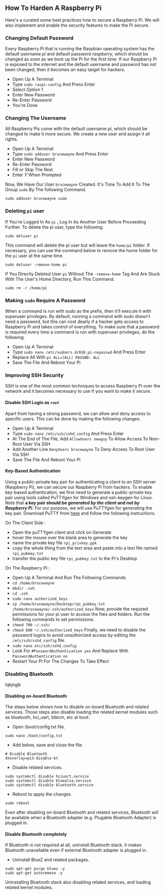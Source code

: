 ## How To Harden A Raspberry Pi

Here's a curated  some best practices how to secure a Raspberry Pi. We will also implement and enable the security features to make the Pi secure.

### Changing Default Password

Every Raspberry Pi that is running the Raspbian operating system has the default username *pi* and default password *raspberry*, which should be changed as soon as we boot up the Pi for the first time. If our Raspberry Pi is exposed to the internet and the default username and password has not been changed, then it becomes an easy target for hackers.

- Open Up A Terminal
- Type `sudo raspi-config` And Press Enter
- Select *Option 1*
- Enter New Password
- Re-Enter Password
- You're Done

### Changing The Username

All Raspberry Pis come with the default username *pi*, which should be changed to make it more secure. We create a new user and assign it all rights.

- Open Up A Terminal
- Type `sudo adduser brucewayne` And Press Enter
- Enter New Password
- Re-Enter Password
- Fill or Skip The Rest
- Enter *Y* When Prompted

Now, We Have Our User `brucewayne` Created. It's Time To Add It To The Group `sudo` By The following Command.
```
sudo adduser brucewayne sudo
```

### Deleting `pi` user

If You're Logged In As `pi` , Log In As Another User Before Proceeding Further. To delete the pi user, type the following:
```
sudo deluser pi
```
This command will delete the pi user but will leave the `home/pi` folder. If necessary, you can use the command below to remove the home folder for the `pi` user at the same time.
```
sudo deluser -remove-home pi
```
If You Directly Deleted User `pi` Without The `-remove-home` Tag And Are Stuck With The User's Home Directory, Run This Command.
```
sudo rm -r /home/pi
```

### Making `sudo` Require A Password

When a command is run with sudo as the prefix, then it’ll execute it with superuser privileges. By default, running a command with sudo doesn’t need a password, but this can cost dearly if a hacker gets access to Raspberry Pi and takes control of everything. To make sure that a password is required every time a command is run with superuser privileges, do the following.

- Open Up A Terminal
- Type `sudo nano /etc/sudoers.d/010_pi-nopasswd` And Press Enter
- Replace All With `pi ALL=(ALL) PASSWD: ALL`
- Save The File And Reboot Your Pi

### Improving SSH Security

SSH is one of the most common techniques to access Raspberry Pi over the network and it becomes necessary to use if you want to make it secure.

#### Disable SSH Login as `root`

Apart from having a strong password, we can allow and deny access to specific users. This can be done by making the following changes.

- Open Up A Terminal
- Type `sudo nano /etc/ssh/sshd_config` And Press Enter
- At The End of The File, Add `AllowUsers newguy` To Allow Access To Non-Root User Via SSH
- Add Another Line `DenyUsers brucewayne` To Deny Access To Root User Via SSH
- Save The File And Reboot Your Pi

#### Key-Based Authentication

Using a public-private key pair for authenticating a client to an SSH server (Raspberry Pi), we can secure our Raspberry Pi from hackers. To enable key-based authentication, we first need to generate a public-private key pair using tools called PuTTYgen for Windows and ssh-keygen for Linux.
Note that **a key pair should be *generated by the client* and *not by Raspberry Pi***. For our purpose, we will use PuTTYgen for generating the key pair. Download PuTTY from [here](https://www.putty.org) and follow the following instructions.

On The Client Side :

- Open the puTTYgen client and click on Generate
- hover the mouse over the blank area to generate the key
- name the private key file `rpi_privkey.ppk`
- copy the whole thing from the text area and paste into a text file named `rpi_pubkey.txt`
- transfer the public key file `rpi_pubkey.txt` to the Pi's Desktop

On The Raspberry Pi :

- Open Up A Terminal And Run The Following Commands
- `cd /home/brucewayne`
- `mkdir .ssh`
- `cd .ssh`
- `sudo nano authorized_keys`
- `cp /home/brucewayne/Desktop/rpi_pubkey.txt /home/brucewayne/.ssh/authorized_keys`
Now, provide the required permissions for your pi user to access the files and folders. Run the following commands to set permissions:
- `chmod 700 ~/.ssh/`
- `chmod 600 ~/.ssh/authorized_keys`
Finally, we need to disable the password logins to avoid unauthorized access by editing the `/etc/ssh/sshd_config` file.
- `sudo nano etc/ssh/sshd_config`
- Look For `#PasswordAuthentication yes` And Replace With `PasswordAuthentication no`
- Restart Your Pi For The Changes To Take Effect

### Disabling Bluetooth

lqkjngjk

#### Disabling on-board Bluetooth

The steps below shows how to disable on-board Bluetooth and related services. Those steps also disable loading the related kernel modules such as bluetooth, hci_uart, btbcm, etc at boot.

- Open /boot/config.txt file.
```
sudo nano /boot/config.txt
```
- Add below, save and close the file.
```
# Disable Bluetooth
dtoverlay=pi3-disable-bt
```
- Disable related services.
```
sudo systemctl disable hciuart.service
sudo systemctl disable bluealsa.service
sudo systemctl disable bluetooth.service
```
- Reboot to apply the changes
```
sudo reboot
```
Even after disabling on-board Bluetooth and related services, Bluetooth will be available when a Bluetooth adapter (e.g. Plugable Bluetooth Adapter) is plugged in.

#### Disable Bluetooth completely

If Bluetooth is not required at all, uninstall Bluetooth stack. It makes Bluetooth unavailable even if external Bluetooth adapter is plugged in.

- Uninstall BlueZ and related packages.
```
sudo apt-get purge bluez -y
sudo apt-get autoremove -y
```
Uninstalling Bluetooth stack also disabling related services, and loading related kernel modules.
